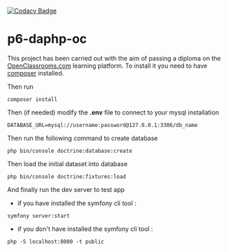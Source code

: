 [![Codacy Badge](https://api.codacy.com/project/badge/Grade/1dfdc84091cf4104af9244bde403cebb)](https://app.codacy.com/manual/Fr0x13/p6-daphp-oc?utm_source=github.com&utm_medium=referral&utm_content=Fr0x13/p6-daphp-oc&utm_campaign=Badge_Grade_Dashboard)

# p6-daphp-oc

This project has been carried out with the aim of passing a diploma on the [OpenClassrooms.com](https://openclassrooms.com/) learning platform.
To install it you need to have [composer](https://getcomposer.org/) installed.

Then run

```shell
composer install
```

Then (if needed) modify the **.env** file to connect to your mysql installation

```shell
DATABASE_URL=mysql://username:password@127.0.0.1:3306/db_name
```

Then run the following command to create database

```shell
php bin/console doctrine:database:create
```

Then load the initial dataset into database

```
php bin/console doctrine:fixtures:load
```

And finally run the dev server to test app

- if you have installed the symfony cli tool :

```shell
symfony server:start
```

- if you don't have installed the symfony cli tool :

```shell
php -S localhost:8000 -t public
```